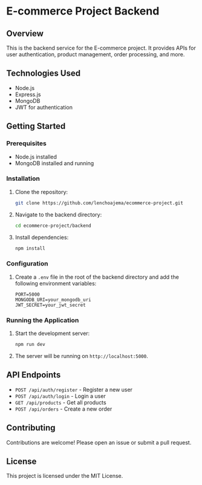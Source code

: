 # E-commerce Project Backend

## Overview

This is the backend service for the E-commerce project. It provides APIs for user authentication, product management, order processing, and more.

## Technologies Used

- Node.js
- Express.js
- MongoDB
- JWT for authentication

## Getting Started

### Prerequisites

- Node.js installed
- MongoDB installed and running

### Installation

1. Clone the repository:
   ```sh
   git clone https://github.com/lenchoajema/ecommerce-project.git
   ```
2. Navigate to the backend directory:
   ```sh
   cd ecommerce-project/backend
   ```
3. Install dependencies:
   ```sh
   npm install
   ```

### Configuration

1. Create a `.env` file in the root of the backend directory and add the following environment variables:
   ```env
   PORT=5000
   MONGODB_URI=your_mongodb_uri
   JWT_SECRET=your_jwt_secret
   ```

### Running the Application

1. Start the development server:
   ```sh
   npm run dev
   ```
2. The server will be running on `http://localhost:5000`.

## API Endpoints

- `POST /api/auth/register` - Register a new user
- `POST /api/auth/login` - Login a user
- `GET /api/products` - Get all products
- `POST /api/orders` - Create a new order

## Contributing

Contributions are welcome! Please open an issue or submit a pull request.

## License

This project is licensed under the MIT License.

